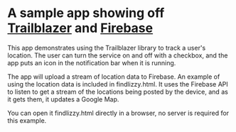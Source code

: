 A sample app showing off [Trailblazer](https://github.com/gsoltis/Trailblazer) and [Firebase](http://www.firebase.com)
======================================================================================================================

This app demonstrates using the Trailblazer library to track a user's location. The user can turn the service on and off with a checkbox, and the app puts an icon in the notification bar when it is running.

The app will upload a stream of location data to Firebase. An example of using the location data is included in findlizzy.html. It uses the Firebase API to listen to get a stream of the locations being posted by the device, and as it gets them, it updates a Google Map.

You can open it findlizzy.html directly in a browser, no server is required for this example.